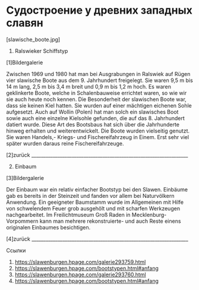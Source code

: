 # Судостроение у древних западных славян

   [slawische_boote.jpg]

   1. Ralswieker Schiffstyp

   [1]Bildergalerie

   Zwischen 1969 und 1980 hat man bei Ausgrabungen in Ralswiek auf Rügen
   vier slawische Boote aus dem 9. Jahrhundert freigelegt. Sie waren 9,5 m
   bis 14 m lang, 2,5 m bis 3,4 m breit und 0,9 m bis 1,2 m hoch. Es waren
   geklinkerte Boote, welche in Schalenbauweise errichtet waren, so wie
   wir sie auch heute noch kennen. Die Besonderheit der slawischen Boote
   war, dass sie keinen Kiel hatten. Sie wurden auf einer mächtigen
   eichenen Sohle aufgesetzt. Auch auf Wollin (Polen) hat man solch ein
   slawisches Boot sowie auch eine einzelne Kielsohle gefunden, die auf
   das 8. Jahrhundert datiert wurde. Diese Art des Bootsbaus hat sich über
   die Jahrhunderte hinweg erhalten und weiterentwickelt. Die Boote wurden
   vielseitig genutzt. Sie waren Handels,- Kriegs- und Fischereifahrzeug
   in Einem. Erst sehr viel später wurden daraus reine
   Fischereifahrzeuge.

   [2]zurück
     __________________________________________________________________

   2. Einbaum

   [3]Bildergalerie

   Der Einbaum war ein relativ einfacher Bootstyp bei den Slawen. Einbäume
   gab es bereits in der Steinzeit und fanden vor allem bei Naturvölkern
   Anwendung. Ein geeigneter Baumstamm wurde im Allgemeinen mit Hilfe von
   schwelendem Feuer grob ausgehölt und mit scharfen Werkzeugen
   nachgearbeitet. Im Freilichtmuseum Groß Raden in Mecklenburg-Vorpommern
   kann man mehrere rekonstruierte- und auch Reste einens originalen
   Einbaumes besichtigen.

   [4]zurück
     __________________________________________________________________

Ссылки

   1. https://slawenburgen.hpage.com/galerie293759.html
   2. https://slawenburgen.hpage.com/bootstypen.html#anfang
   3. https://slawenburgen.hpage.com/galerie293760.html
   4. https://slawenburgen.hpage.com/bootstypen.html#anfang
